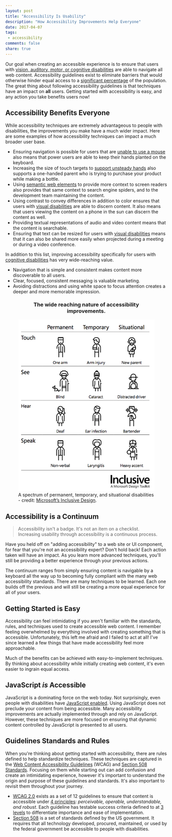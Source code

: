 ```yaml
---
layout: post
title: "Accessibility Is Usability"
description: "How Accessibility Improvements Help Everyone"
date: 2017-04-07
tags:
 - accessibility
comments: false
share: true
---
```


Our goal when creating an accessible experience is to ensure that users with [vision, auditory, motor, or cognitive disabilities][disabilities] are able to navigate all web content. Accessibility guidelines exist to eliminate barriers that would otherwise hinder equal access to a [significant percentage][ada-census] of the population. The great thing about following accessibility guidelines is that techniques have an impact on **all** users. Getting started with accessibility is easy, and any action you take benefits users now!

## Accessibility Benefits Everyone

While accessibility techniques are extremely advantageous to people with disabilities, the improvements you make have a much wider impact. Here are some examples of how accessibility techniques can impact a much broader user base.

- Ensuring navigation is possible for users that are [unable to use a mouse][keyboard-accessibility] also means that power users are able to keep their hands planted on the keyboard.
- Increasing the size of touch targets to [support unsteady hands][motor-accessibility] also supports a one-handed parent who is trying to purchase your product while making a bottle.
- Using [semantic web elements][semantic-accessibility] to provide more context to screen readers also provides that same context to search engine spiders, and to the development team maintaining the content.
- Using contrast to convey differences in addition to color ensures that users with [visual disabilities][visual-accessibility] are able to discern content. It also means that users viewing the content on a phone in the sun can discern the content as well.
- Providing textual representations of audio and video content means that the content is searchable.
- Ensuring that text can be resized for users with [visual disabilities][visual-accessibility] means that it can also be shared more easily when projected during a meeting or during a video conference.

In addition to this list, improving accessibility specifically for users with [cognitive disabilities][cognitive-accessibility] has very wide-reaching value.
- Navigation that is simple and consistent makes content more discoverable to all users.
- Clear, focused, consistent messaging is valuable marketing.
- Avoiding distractions and using white space to focus attention creates a deeper and more memorable impression.


<figure>
  <h3 style="text-align: center;">The wide reaching nature of accessibility improvements.</h3>
  <img src="/assets/ms-inclusive-design.png" />
  <figcaption style="text-align: left;">
    A spectrum of permanent, temporary, and situational disabilities - credit: <a href="https://www.microsoft.com/en-us/design/inclusive">Microsoft’s Inclusive Design</a>.
  </figcaption>
</figure>

## Accessibility is a Continuum

>   Accessibility isn't a badge. It's not an item on a checklist.<br/>
>   Increasing usability through accessibility is a continuous process.

Have you held off on "adding accessibility" to a web site or UI component, for fear that you're not an accessibility expert? Don't hold back! Each action taken will have an impact. As you learn more advanced techniques, you'll still be providing a better experience through your previous actions.

The continuum ranges from simply ensuring content is navigable by a keyboard all the way up to becoming fully compliant with the many web accessibility standards. There are many techniques to be learned. Each one builds off the previous and will still be creating a more equal experience for all of your users.

## Getting Started is Easy

Accessibility can feel intimidating if you aren't familiar with the standards, rules, and techniques used to create accessible web content. I remember feeling overwhelmed by everything involved with creating something that is accessible. Unfortunately, this left me afraid and I failed to act at all! I've since learned a few things that have made accessibility feel more approachable.

Much of the benefits can be achieved with easy-to-implement techniques. By thinking about accessibility while initially creating web content, it's even easier to ingrain equal access.

## JavaScript *is* Accessible

JavaScript is a dominating force on the web today. Not surprisingly, even people with disabilities have [JavaScript enabled][javascript-accessibility]. Using JavaScript does not preclude your content from being accessible. Many accessibility improvements are actually implemented through and rely on JavaScript. However, these techniques are more focused on ensuring that dynamic content controlled by JavaScript is presented to all users.

## Guidelines Standards and Rules

When you're thinking about getting started with accessibility, there are rules defined to help standardize techniques. These techniques are captured in the [Web Content Accessibility Guidelines][wcag] (WCAG) and [Section 508 Standards][section-508]. Focusing on them while starting out can add confusion and create an intimidating experience, however it's important to understand the origin and purpose of these guidelines and standards. It's also important to revisit them throughout your journey.

* [WCAG 2.0][wcag] exists as a set of 12 guidelines to ensure that content is accessible under [4 principles][wcag-principles]: *perceivable, operable, understandable, and robust*. Each guideline has testable success criteria defined to at [3 levels][wcag-levels] to differentiate importance and ease of implementation.
* [Section 508][section-508] is a set of standards defined by the US government. It requires that all technology developed, procured, maintained, or used by the federal government be accessible to people with disabilities.

[disabilities]: http://webaim.org/intro/#people
[ada-census]: https://www.census.gov/newsroom/facts-for-features/2015/cb15-ff10.html
[keyboard-accessibility]: http://webaim.org/techniques/keyboard/
[motor-accessibility]: http://webaim.org/articles/motor/
[semantic-accessibility]: http://webaim.org/techniques/semanticstructure/
[visual-accessibility]: http://webaim.org/articles/visual/
[cognitive-accessibility]: http://webaim.org/articles/cognitive/
[javascript-accessibility]: http://webaim.org/techniques/javascript/#reliance
[wcag]: https://www.w3.org/WAI/intro/wcag
[wcag-levels]: https://www.w3.org/TR/UNDERSTANDING-WCAG20/conformance.html#uc-levels-head
[wcag-principles]: https://www.w3.org/TR/UNDERSTANDING-WCAG20/intro.html#introduction-fourprincs-head
[section-508]: https://www.section508.gov/summary-section508-standards

